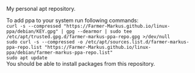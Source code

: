 My personal apt repository. <br />

To add ppa to your system run following commands: <br />
`curl -s --compressed "https://Farmer-Markus.github.io/linux-ppa/debian/KEY.gpg" | gpg --dearmor | sudo tee /etc/apt/trusted.gpg.d/farmer-markus-ppa-repo.gpg >/dev/null` <br />
`sudo curl -s --compressed -o /etc/apt/sources.list.d/farmer-markus-ppa-repo.list "https://Farmer-Markus.github.io/linux-ppa/debian/farmer-markus-ppa-repo.list"` <br />
`sudo apt update` <br />
You should be able to install packages from this repository. <br />

